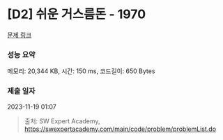 # [D2] 쉬운 거스름돈 - 1970 

[문제 링크](https://swexpertacademy.com/main/code/problem/problemDetail.do?contestProbId=AV5PsIl6AXIDFAUq) 

### 성능 요약

메모리: 20,344 KB, 시간: 150 ms, 코드길이: 650 Bytes

### 제출 일자

2023-11-19 01:07



> 출처: SW Expert Academy, https://swexpertacademy.com/main/code/problem/problemList.do
